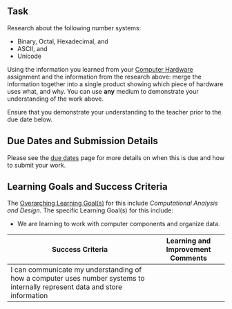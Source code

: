 ## Task

Research about the following number systems:
* Binary, Octal, Hexadecimal, and
* ASCII, and
* Unicode

Using the information you learned from your [Computer Hardware](./Computer-Hardware) assignment and the information from the research above: merge the information together into a single product showing which piece of hardware uses what, and why.  You can use **any** medium to demonstrate your understanding of the work above.

Ensure that you demonstrate your understanding to the teacher prior to the due date below.

## Due Dates and Submission Details

Please see the [due dates](./Due-Dates-and-Submission-Details) page for more details on when this is due and how to submit your work.

## Learning Goals and Success Criteria

The [Overarching Learning Goal(s)](./images/ICS3U.jpg) for this include _Computational Analysis and Design_.
The specific Learning Goal(s) for this include:
  * We are learning to work with computer components and organize data. 

| Success Criteria  | Learning and Improvement Comments |
| ----------- | ------- |
| I can communicate my understanding of how a computer uses number systems to internally represent data and store information | |